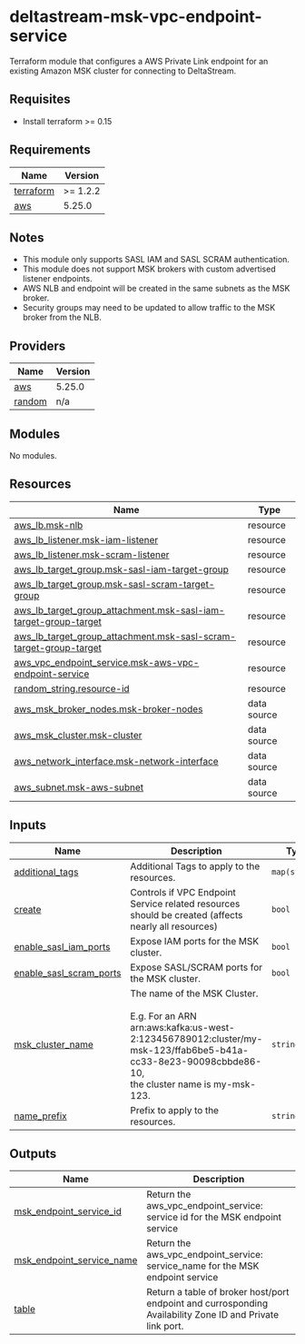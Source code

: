 # deltastream-msk-vpc-endpoint-service

Terraform module that configures a AWS Private Link endpoint for an existing Amazon MSK cluster for connecting to DeltaStream.

## Requisites
* Install terraform >= 0.15

<!-- BEGIN_TF_DOCS -->
## Requirements

| Name | Version |
|------|---------|
| <a name="requirement_terraform"></a> [terraform](#requirement\_terraform) | >= 1.2.2 |
| <a name="requirement_aws"></a> [aws](#requirement\_aws) | 5.25.0 |

## Notes

* This module only supports SASL IAM and SASL SCRAM authentication.
* This module does not support MSK brokers with custom advertised listener endpoints.
* AWS NLB and endpoint will be created in the same subnets as the MSK broker.
* Security groups may need to be updated to allow traffic to the MSK broker from the NLB.

## Providers

| Name | Version |
|------|---------|
| <a name="provider_aws"></a> [aws](#provider\_aws) | 5.25.0 |
| <a name="provider_random"></a> [random](#provider\_random) | n/a |

## Modules

No modules.

## Resources

| Name | Type |
|------|------|
| [aws_lb.msk-nlb](https://registry.terraform.io/providers/hashicorp/aws/5.25.0/docs/resources/lb) | resource |
| [aws_lb_listener.msk-iam-listener](https://registry.terraform.io/providers/hashicorp/aws/5.25.0/docs/resources/lb_listener) | resource |
| [aws_lb_listener.msk-scram-listener](https://registry.terraform.io/providers/hashicorp/aws/5.25.0/docs/resources/lb_listener) | resource |
| [aws_lb_target_group.msk-sasl-iam-target-group](https://registry.terraform.io/providers/hashicorp/aws/5.25.0/docs/resources/lb_target_group) | resource |
| [aws_lb_target_group.msk-sasl-scram-target-group](https://registry.terraform.io/providers/hashicorp/aws/5.25.0/docs/resources/lb_target_group) | resource |
| [aws_lb_target_group_attachment.msk-sasl-iam-target-group-target](https://registry.terraform.io/providers/hashicorp/aws/5.25.0/docs/resources/lb_target_group_attachment) | resource |
| [aws_lb_target_group_attachment.msk-sasl-scram-target-group-target](https://registry.terraform.io/providers/hashicorp/aws/5.25.0/docs/resources/lb_target_group_attachment) | resource |
| [aws_vpc_endpoint_service.msk-aws-vpc-endpoint-service](https://registry.terraform.io/providers/hashicorp/aws/5.25.0/docs/resources/vpc_endpoint_service) | resource |
| [random_string.resource-id](https://registry.terraform.io/providers/hashicorp/random/latest/docs/resources/string) | resource |
| [aws_msk_broker_nodes.msk-broker-nodes](https://registry.terraform.io/providers/hashicorp/aws/5.25.0/docs/data-sources/msk_broker_nodes) | data source |
| [aws_msk_cluster.msk-cluster](https://registry.terraform.io/providers/hashicorp/aws/5.25.0/docs/data-sources/msk_cluster) | data source |
| [aws_network_interface.msk-network-interface](https://registry.terraform.io/providers/hashicorp/aws/5.25.0/docs/data-sources/network_interface) | data source |
| [aws_subnet.msk-aws-subnet](https://registry.terraform.io/providers/hashicorp/aws/5.25.0/docs/data-sources/subnet) | data source |

## Inputs

| Name | Description | Type | Default | Required |
|------|-------------|------|---------|:--------:|
| <a name="input_additional_tags"></a> [additional\_tags](#input\_additional\_tags) | Additional Tags to apply to the resources. | `map(string)` | n/a | yes |
| <a name="input_create"></a> [create](#input\_create) | Controls if VPC Endpoint Service related resources should be created (affects nearly all resources) | `bool` | `true` | no |
| <a name="input_enable_sasl_iam_ports"></a> [enable\_sasl\_iam\_ports](#input\_enable\_sasl\_iam\_ports) | Expose IAM ports for the MSK cluster. | `bool` | `true` | no |
| <a name="input_enable_sasl_scram_ports"></a> [enable\_sasl\_scram\_ports](#input\_enable\_sasl\_scram\_ports) | Expose SASL/SCRAM ports for the MSK cluster. | `bool` | `false` | no |
| <a name="input_msk_cluster_name"></a> [msk\_cluster\_name](#input\_msk\_cluster\_name) | The name of the MSK Cluster.<br><br>  E.g. For an ARN arn:aws:kafka:us-west-2:123456789012:cluster/my-msk-123/ffab6be5-b41a-cc33-8e23-90098cbbde86-10,<br>  the cluster name is my-msk-123. | `string` | n/a | yes |
| <a name="input_name_prefix"></a> [name\_prefix](#input\_name\_prefix) | Prefix to apply to the resources. | `string` | `"ds"` | no |

## Outputs

| Name | Description |
|------|-------------|
| <a name="output_msk_endpoint_service_id"></a> [msk\_endpoint\_service\_id](#output\_msk\_endpoint\_service\_id) | Return the aws\_vpc\_endpoint\_service: service id for the MSK endpoint service |
| <a name="output_msk_endpoint_service_name"></a> [msk\_endpoint\_service\_name](#output\_msk\_endpoint\_service\_name) | Return the aws\_vpc\_endpoint\_service: service\_name for the MSK endpoint service |
| <a name="output_table"></a> [table](#output\_table) | Return a table of broker host/port endpoint and currosponding Availability Zone ID and Private link port. |
<!-- END_TF_DOCS -->
